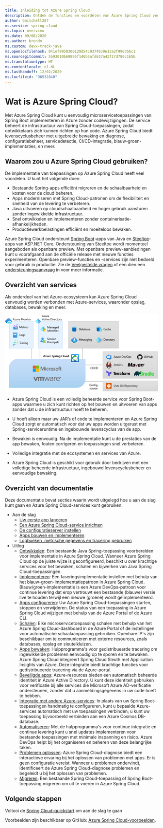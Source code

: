 ```yaml
---
title: Inleiding tot Azure Spring Cloud
description: Ontdek de functies en voordelen van Azure Spring Cloud voor het implementeren en beheren van Java Spring-toepassingen in Azure.
author: bmitchell287
ms.service: spring-cloud
ms.topic: overview
ms.date: 09/08/2020
ms.author: brendm
ms.custom: devx-track-java
ms.openlocfilehash: 041ef9950300129d54c9374939e13a2f99035bc1
ms.sourcegitcommit: 5b93010b69895f146b5afd637a42f17d780c165b
ms.translationtype: HT
ms.contentlocale: nl-NL
ms.lasthandoff: 12/02/2020
ms.locfileid: "96532840"
---
```

# <a name="what-is-azure-spring-cloud"></a>Wat is Azure Spring Cloud?

Met Azure Spring Cloud kunt u eenvoudig microservicetoepassingen van Spring Boot implementeren in Azure zonder codewijzigingen.  De service beheert de infrastructuur van Spring Cloud-toepassingen, zodat ontwikkelaars zich kunnen richten op hun code.  Azure Spring Cloud biedt levenscyclusbeheer met uitgebreide bewaking en diagnose, configuratiebeheer, servicedetectie, CI/CD-integratie, blauw-groen-implementaties, en meer.

## <a name="why-use-azure-spring-cloud"></a>Waarom zou u Azure Spring Cloud gebruiken?

De implementatie van toepassingen op Azure Spring Cloud heeft veel voordelen.  U kunt het volgende doen:
* Bestaande Spring-apps efficiënt migreren en de schaalbaarheid en kosten voor de cloud beheren.
* Apps moderniseren met Spring Cloud-patronen om de flexibiliteit en snelheid van de levering te verbeteren.
* Java uitvoeren op cloudschaalbaarheid en hoger gebruik aansturen zonder ingewikkelde infrastructuur.
* Snel ontwikkelen en implementeren zonder containerisatie-afhankelijkheden.
* Productiewerkbelastingen efficiënt en moeiteloos bewaken.

Azure Spring Cloud ondersteunt [Spring Boot](https://spring.io/projects/spring-boot)-apps van Java en [Steeltoe](https://steeltoe.io/)-apps van ASP.NET Core. Ondersteuning van Steeltoe wordt momenteel aangeboden als openbare preview. Met openbare preview-aanbiedingen kunt u voorafgaand aan de officiële release met nieuwe functies experimenteren. Openbare preview-functies en -services zijn niet bedoeld voor gebruik in productie. Zie de [Veelgestelde vragen](https://azure.microsoft.com/support/faq/) of een dien een [ondersteuningsaanvraag](https://docs.microsoft.com/azure/azure-portal/supportability/how-to-create-azure-support-request) in voor meer informatie.

## <a name="service-overview"></a>Overzicht van services

Als onderdeel van het Azure-ecosysteem kan Azure Spring Cloud eenvoudig worden verbonden met Azure-services, waaronder opslag, databases, bewaking en meer.  

  ![Overzicht van Azure Spring Cloud](media/spring-cloud-principles/azure-spring-cloud-overview.png)

* Azure Spring Cloud is een volledig beheerde service voor Spring Boot-apps waarmee u zich kunt richten op het bouwen en uitvoeren van apps zonder dat u de infrastructuur hoeft te beheren.

* U hoeft alleen maar uw JAR’s of code te implementeren en Azure Spring Cloud zorgt er automatisch voor dat uw apps worden uitgerust met Spring-serviceruntime en ingebouwde levenscyclus van de app.

* Bewaken is eenvoudig. Na de implementatie kunt u de prestaties van de app bewaken, fouten corrigeren en toepassingen snel verbeteren. 

* Volledige integratie met de ecosystemen en services van Azure.

* Azure Spring Cloud is geschikt voor gebruik door bedrijven met een volledige beheerde infrastructuur, ingebouwd levenscyclusbeheer en eenvoudige bewaking.

## <a name="documentation-overview"></a>Overzicht van documentatie
Deze documentatie bevat secties waarin wordt uitgelegd hoe u aan de slag kunt gaan en Azure Spring Cloud-services kunt gebruiken.

* Aan de slag
    * [Uw eerste app lanceren](spring-cloud-quickstart.md)
    * [Een Azure Spring Cloud-service inrichten](spring-cloud-quickstart-provision-service-instance.md)
    * [De configuratieserver instellen]()
    * [Apps bouwen en implementeren](spring-cloud-quickstart-deploy-apps.md)
    * [Logboeken, metrische gegevens en tracering gebruiken](spring-cloud-quickstart-logs-metrics-tracing.md)
* Uitleg
    * [Ontwikkelen](spring-cloud-tutorial-prepare-app-deployment.md): Een bestaande Java Spring-toepassing voorbereiden voor implementatie in Azure Spring Cloud. Wanneer Azure Spring Cloud op de juiste wijze is geconfigureerd, beschikt u over krachtige services voor het bewaken, schalen en bijwerken van Java Spring Cloud-toepassingen.
    * [Implementeren](spring-cloud-howto-staging-environment.md): Een faseringsimplementatie instellen met behulp van het blauw-groen-implementatiepatroon in Azure Spring Cloud. Blauw/groen-implementatie is een Azure DevOps-patroon voor continue levering dat erop vertrouwt een bestaande (blauwe) versie live te houden terwijl een nieuwe (groene) wordt geïmplementeerd.
    * [Apps configureren](spring-cloud-howto-start-stop-delete.md):  Uw Azure Spring Cloud-toepassingen starten, stoppen en verwijderen. De status van een toepassing in Azure Spring Cloud wijzigen met behulp van de Azure Portal of de Azure CLI.
    * [Schalen](spring-cloud-tutorial-scale-manual.md): Elke microservicetoepassing schalen met behulp van het Azure Spring Cloud-dashboard in de Azure Portal of de instellingen voor automatische schaalaanpassing gebruiken. Openbare IP's zijn beschikbaar om te communiceren met externe resources, zoals databases, opslag en sleutelkluizen.
    * [Apps bewaken](spring-cloud-tutorial-distributed-tracing.md): Hulpprogramma's voor gedistribueerde tracering om ingewikkelde problemen eenvoudig op te sporen en te bewaken. Azure Spring Cloud integreert Spring Cloud Sleuth met Application Insights van Azure. Deze integratie biedt krachtige functies voor gedistribueerde tracering via de Azure-portal.
    * [Beveiligde apps](spring-cloud-howto-enable-system-assigned-managed-identity.md): Azure-resources bieden een automatisch beheerde identiteit in Azure Active Directory. U kunt deze identiteit gebruiken voor verificatie bij alle services die Microsoft Azure AD-verificatie ondersteunen, zonder dat u aanmeldingsgegevens in uw code hoeft te hebben.
    * [Integratie met andere Azure-services](spring-cloud-tutorial-bind-cosmos.md): In plaats van uw Spring Boot-toepassingen handmatig te configureren, kunt u bepaalde Azure-services automatisch met uw toepassingen verbinden; u kunt uw toepassing bijvoorbeeld verbinden aan een Azure Cosmos DB-database.
    * [Automatiseren](spring-cloud-howto-cicd.md): Met de hulpprogramma's voor continue integratie en continue levering kunt u snel updates implementeren voor bestaande toepassingen met minimale inspanning en risico. Azure DevOps helpt bij het organiseren en beheren van deze belangrijke taken. 
    * [Problemen oplossen](spring-cloud-howto-self-diagnose-solve.md): Azure Spring Cloud-diagnose biedt een interactieve ervaring bij het oplossen van problemen met apps. Er is geen configuratie vereist. Wanneer u problemen ondervindt, identificeert de Azure Spring Cloud-diagnose problemen en begeleidt u bij het oplossen van problemen.
    * [Migreren](https://docs.microsoft.com/azure/developer/java/migration/migrate-spring-boot-to-azure-spring-cloud): Een bestaande Spring Cloud-toepassing of Spring Boot-toepassing migreren om uit te voeren in Azure Spring Cloud.

## <a name="next-steps"></a>Volgende stappen

Voltooi de [Spring Cloud-quickstart](spring-cloud-quickstart.md) om aan de slag te gaan

Voorbeelden zijn beschikbaar op GitHub: [Azure Spring Cloud-voorbeelden](https://github.com/Azure-Samples/Azure-Spring-Cloud-Samples/tree/master/).
